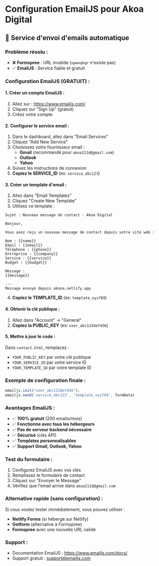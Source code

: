 # Configuration EmailJS pour Akoa Digital

## 📧 Service d'envoi d'emails automatique

### Problème résolu :
- ❌ **Formspree** : URL invalide (`xpwnqkqr` n'existe pas)
- ✅ **EmailJS** : Service fiable et gratuit

### Configuration EmailJS (GRATUIT) :

#### 1. Créer un compte EmailJS :
1. Allez sur : https://www.emailjs.com/
2. Cliquez sur "Sign Up" (gratuit)
3. Créez votre compte

#### 2. Configurer le service email :
1. Dans le dashboard, allez dans "Email Services"
2. Cliquez "Add New Service"
3. Choisissez votre fournisseur email :
   - **Gmail** (recommandé pour `akoa211d@gmail.com`)
   - **Outlook** 
   - **Yahoo**
4. Suivez les instructions de connexion
5. **Copiez le SERVICE_ID** (ex: `service_abc123`)

#### 3. Créer un template d'email :
1. Allez dans "Email Templates"
2. Cliquez "Create New Template"
3. Utilisez ce template :

```
Sujet : Nouveau message de contact - Akoa Digital

Bonjour,

Vous avez reçu un nouveau message de contact depuis votre site web :

Nom : {{name}}
Email : {{email}}
Téléphone : {{phone}}
Entreprise : {{company}}
Service : {{service}}
Budget : {{budget}}

Message :
{{message}}

---
Message envoyé depuis akooa.netlify.app
```

4. **Copiez le TEMPLATE_ID** (ex: `template_xyz789`)

#### 4. Obtenir la clé publique :
1. Allez dans "Account" → "General"
2. **Copiez la PUBLIC_KEY** (ex: `user_abc123def456`)

#### 5. Mettre à jour le code :
Dans `contact.html`, remplacez :
- `YOUR_PUBLIC_KEY` par votre clé publique
- `YOUR_SERVICE_ID` par votre service ID
- `YOUR_TEMPLATE_ID` par votre template ID

### Exemple de configuration finale :
```javascript
emailjs.init("user_abc123def456");
emailjs.send('service_abc123', 'template_xyz789', formData)
```

### Avantages EmailJS :
- ✅ **100% gratuit** (200 emails/mois)
- ✅ **Fonctionne avec tous les hébergeurs**
- ✅ **Pas de serveur backend nécessaire**
- ✅ **Sécurisé** (clés API)
- ✅ **Templates personnalisables**
- ✅ **Support Gmail, Outlook, Yahoo**

### Test du formulaire :
1. Configurez EmailJS avec vos clés
2. Remplissez le formulaire de contact
3. Cliquez sur "Envoyer le Message"
4. Vérifiez que l'email arrive dans `akoa211d@gmail.com`

### Alternative rapide (sans configuration) :
Si vous voulez tester immédiatement, vous pouvez utiliser :
- **Netlify Forms** (si hébergé sur Netlify)
- **Getform** (alternative à Formspree)
- **Formspree** avec une nouvelle URL valide

### Support :
- Documentation EmailJS : https://www.emailjs.com/docs/
- Support gratuit : support@emailjs.com



